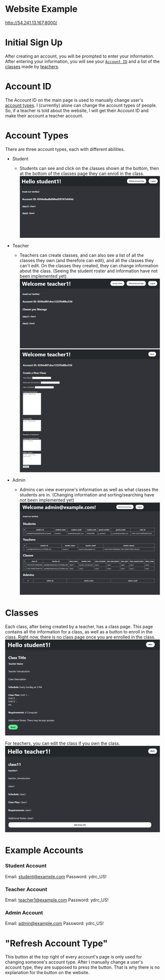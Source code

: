 # Website Example
http://54.241.13.167:8000/

# Initial Sign Up 
After creating an account, you will be prompted to enter your information. After entering your information, you will see your [`Account ID`](https://github.com/gfdsohgdkoshgiodsbblbngsal/YDRC-Website/edit/main/README.md#account-id) and a list of the [classes](https://github.com/gfdsohgdkoshgiodsbblbngsal/YDRC-Website/edit/main/README.md#classes) made by [teachers](README.md#account-types).

# Account ID

The Account ID on the main page is used to manually change user's [account types](https://github.com/gfdsohgdkoshgiodsbblbngsal/YDRC-Website/edit/main/README.md#account-types). I (currently) alone can change the account types of people. So, if a teacher is told about the website, I will get their Account ID and make their account a teacher account.

# Account Types

There are three account types, each with different abilities.

- Student
  - Students can see and click on the classes shown at the bottom, then at the bottom of the classes page they can enroll in the class.
![Example Student Page](docs/student_page.png)

- Teacher
  - Teachers can create classes, and can also see a list of all the classes they own (and therefore can edit), and all the classes they can't edit. On the classes they created, they can change information about the class. (Seeing the student roster and information have not been implemented yet)
![Example Teacher Page](docs/teacher_page.png)
![Example Class Creation Page](docs/create_a_class.png)

- Admin
  - Admins can view everyone's information as well as what classes the students are in. (Changing information and sorting/searching have not been implemented yet)
![Example Admin Page](docs/admin_page.png)

# Classes

Each class, after being created by a teacher, has a class page. This page contains all the information for a class, as well as a button to enroll in the class. Right now, there is no class page once you are enrolled in the class.
![Example Class Page](docs/class_page.png)

For teachers, you can edit the class if you own the class.
![Example Teacher Class Page](docs/teacher_class_page.png)

# Example Accounts

### Student Account

Email: student@example.com
Password: ydrc_US!

### Teacher Account

Email: teacher1@example.com
Password: ydrc_US!

### Admin Account

Email: admin@example.com
Password: ydrc_US!

# "Refresh Account Type"

This button at the top right of every account's page is only used for changing someone's account type. After I manually change a user's account type, they are supposed to press the button. That is why there is no explanation for the button on the website.
